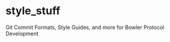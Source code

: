 style_stuff
===========

Git Commit Formats, Style Guides, and more for Bowler Protocol Development
